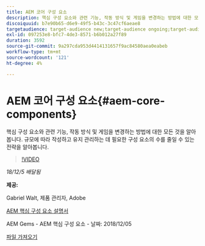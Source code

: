 ```yaml
---
title: AEM 코어 구성 요소
description: 핵심 구성 요소와 관련 기능, 작동 방식 및 게임을 변경하는 방법에 대한 모든 것을 알아봅니다. 규모에 따라 작성하고 유지 관리하는 데 필요한 구성 요소의 수를 줄일 수 있는 전략을 알아봅니다.
discoiquuid: b7e90b65-d6e9-49f5-b43c-3c47cf6aeae8
targetaudience: target-audience new;target-audience ongoing;target-audience upgrader
exl-id: 097253e8-bfc7-4de3-8571-b6b012a27f89
duration: 3592
source-git-commit: 9a297cda953d4414131657f9ac84580aea0eabeb
workflow-type: tm+mt
source-wordcount: '121'
ht-degree: 4%

---
```


# AEM 코어 구성 요소{#aem-core-components}

핵심 구성 요소와 관련 기능, 작동 방식 및 게임을 변경하는 방법에 대한 모든 것을 알아봅니다. 규모에 따라 작성하고 유지 관리하는 데 필요한 구성 요소의 수를 줄일 수 있는 전략을 알아봅니다.

>[!VIDEO](https://video.tv.adobe.com/v/25674/)

*18/12/5 배달됨*

**제공:**

Gabriel Walt, 제품 관리자, Adobe

[AEM 핵심 구성 요소 설명서](https://helpx.adobe.com/kr/experience-manager/core-components/user-guide.html)

AEM Gems - AEM 핵심 구성 요소 - 날짜: 2018/12/05

[파일 가져오기](assets/aem-gems-aem-sitescorecomponents-12052018.pdf)

